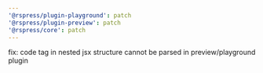 ```yaml
---
'@rspress/plugin-playground': patch
'@rspress/plugin-preview': patch
'@rspress/core': patch
---
```


fix: code tag in nested jsx structure cannot be parsed in preview/playground plugin
